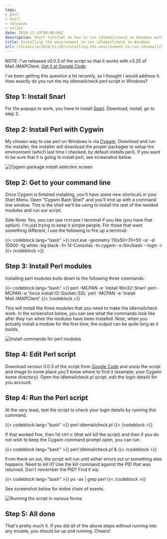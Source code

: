 ```yaml
---
tags:
- perl
- Snarl
- releases
- script
date: 2010-11-19T00:00:00Z
description: Short tutorial on how to run idlemailcheck on Windows with Snarl notifications.
title: Installing the environment to run idlemailcheck in Windows
url: /chronicle/2010/11/19/installing-the-environment-to-run-idlemailcheck-in-windows/
---
```


NOTE: I've released v0.0.3 of the script so that it works with v3.25 of Mail::IMAPClient. <a href="http://code.google.com/p/idlemailcheck/downloads/list">Get it at Google Code</a>.

I've been getting this question a lot recently, so I thought I would address it. How exactly do you run the my idlemailcheck perl script in Windows?

## Step 1: Install Snarl

For the popups to work, you have to install <a href="http://www.fullphat.net/index.php">Snarl</a>. Download, install, go to step 2.

## Step 2: Install Perl with Cygwin

My chosen way to use perl on Windows is via <a href="http://www.cygwin.com/">Cygwin</a>.  Download and run the installer, the installer will download the proper packages to setup the environment (which last time I checked, by default installs perl).  If you want to be sure that it is going to install perl, see screenshot below.

<img src="/images/blog/2010/11/screenshot-20101119-cygwin-install.png" alt="Cygwin package install selection screen">

## Step 2: Get to your command line
Once Cygwin is finished installing, you'll have some new shortcuts in your Start Menu.  Open "Cygwin Bash Shell" and you'll end up with a command line window.  This is the shell we'll be using to install the rest of the needed modules and run our script.

Side Note: Yes, you can use rxvt.exe / terminal if you like (you have that option).  I'm just trying to keep it simple people.  For those that want something different, I use the following to fire up a terminal:

{{< codeblock lang="bash" >}}
rxvt.exe -geometry 110x50+70+50 -sr -sl 10000 -fg white -bg black -fn 14-Consolas -tn cygwin -e \/bin\/bash --login -i
{{< /codeblock >}}

## Step 3: Install Perl modules

Installing perl modules boils down to the following three commands:

{{< codeblock lang="bash" >}}
perl -MCPAN -e 'install Win32::Snarl'
perl -MCPAN -e 'force install IO::Socket::SSL'
perl -MCPAN -e 'install Mail::IMAPClient'
{{< /codeblock >}}

This will install the three modules that you need to make the idlemailcheck work.  In the screenshot below, you can see what the commands look like after they run when the modules have been installed. Note, when you actually install a module for the first time, the output can be quite long as it builds.

<img src="/images/blog/2010/11/screenshot-20101119-modules-install.png" alt="Install commands for perl modules">

## Step 4: Edit Perl script

Download version 0.0.3 of the script from <a href="http://code.google.com/p/idlemailcheck/downloads/list">Google Code</a> and unzip the script and image to some place you'll know where to find it (example, your Cygwin home directory).  Open the idlemailcheck.pl script, edit the login details for you account.

## Step 4: Run the Perl script

At the very least, test the script to check your login details by running this command.

{{< codeblock lang="bash" >}}
perl idlemailcheck.pl
{{< /codeblock >}}

If that worked fine, then hit ctrl-c (that will kill the script) and then if you do not wish to keep the Cygwin command prompt open, you can run:

{{< codeblock lang="bash" >}}
perl idlemailcheck.pl &
{{< /codeblock >}}

From there on out, the script will run until either errors out or something else happens.  Need to kill it?  Use the kill command against the PID that was returned.  Don't remember the PID?  Find it via:

{{< codeblock lang="bash" >}}
ps -as | grep perl
{{< /codeblock >}}

See screenshot below for entire chain of events.

<img src="/images/blog/2010/11/screenshot-20101119-runscript.png" alt="Running the script in various forms">

## Step 5: All done
That's pretty much it.  If you did all of the above steps without running into any trouble, you should be up and running.  Cheers!
